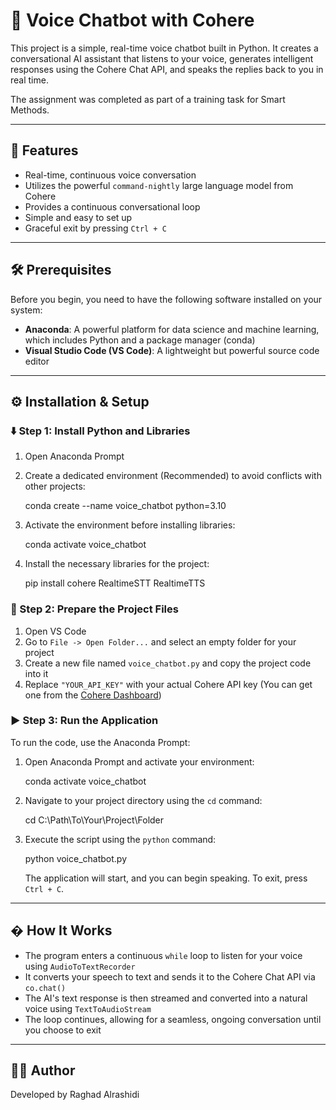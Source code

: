 # 🤖 Voice Chatbot with Cohere

This project is a simple, real-time voice chatbot built in Python. It creates a conversational AI assistant that listens to your voice, generates intelligent responses using the Cohere Chat API, and speaks the replies back to you in real time.

The assignment was completed as part of a training task for Smart Methods.

---

## 🚀 Features
- Real-time, continuous voice conversation
- Utilizes the powerful `command-nightly` large language model from Cohere
- Provides a continuous conversational loop
- Simple and easy to set up
- Graceful exit by pressing `Ctrl + C`

---

## 🛠 Prerequisites
Before you begin, you need to have the following software installed on your system:
- **Anaconda**: A powerful platform for data science and machine learning, which includes Python and a package manager (conda)
- **Visual Studio Code (VS Code)**: A lightweight but powerful source code editor

---

## ⚙️ Installation & Setup

### ⬇️ Step 1: Install Python and Libraries
1. Open Anaconda Prompt
2. Create a dedicated environment (Recommended) to avoid conflicts with other projects:
   
   conda create --name voice_chatbot python=3.10
  
3. Activate the environment before installing libraries:
   
   conda activate voice_chatbot
  
4. Install the necessary libraries for the project:
   
   pip install cohere RealtimeSTT RealtimeTTS
  

### 📂 Step 2: Prepare the Project Files
1. Open VS Code
2. Go to `File -> Open Folder...` and select an empty folder for your project
3. Create a new file named `voice_chatbot.py` and copy the project code into it
4. Replace `"YOUR_API_KEY"` with your actual Cohere API key (You can get one from the [Cohere Dashboard](https://dashboard.cohere.com/))

### ▶️ Step 3: Run the Application
To run the code, use the Anaconda Prompt:
1. Open Anaconda Prompt and activate your environment:
   
   conda activate voice_chatbot
  
2. Navigate to your project directory using the `cd` command:
   
   cd C:\Path\To\Your\Project\Folder
  
3. Execute the script using the `python` command:
   
   python voice_chatbot.py
  
   The application will start, and you can begin speaking. To exit, press `Ctrl + C`.

---

## � How It Works
- The program enters a continuous `while` loop to listen for your voice using `AudioToTextRecorder`
- It converts your speech to text and sends it to the Cohere Chat API via `co.chat()`
- The AI's text response is then streamed and converted into a natural voice using `TextToAudioStream`
- The loop continues, allowing for a seamless, ongoing conversation until you choose to exit

---

## 👩‍💻 Author
Developed by Raghad Alrashidi
